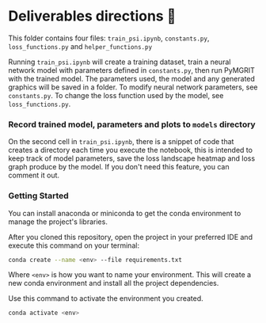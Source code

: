 # Deliverables directions 🧭
This folder contains four files: `train_psi.ipynb`, `constants.py`, `loss_functions.py` and `helper_functions.py`

Running `train_psi.ipynb` will create a training dataset, train a neural network model with parameters defined in `constants.py`, then run PyMGRIT with the trained model. The parameters used, the model and any generated graphics will be saved in a folder.
To modify neural network parameters, see `constants.py`.
To change the loss function used by the model, see `loss_functions.py`.

### Record trained model, parameters and plots to `models` directory
On the second cell in `train_psi.ipynb`, there is a snippet of code that creates a directory each time you execute the notebook, this is intended to keep track of model parameters, save the loss landscape heatmap and loss graph produce by the model. If you don't need this feature, you can comment it out.

### Getting Started
You can install anaconda or miniconda to get the conda environment to manage the project's libraries.

After you cloned this repository, open the project in your preferred IDE and execute this command on your terminal:
```bash
conda create --name <env> --file requirements.txt
```
Where `<env>` is how you want to name your environment. This will create a new conda environment and install all the project dependencies.

Use this command to activate the environment you created.
```bash
conda activate <env> 
```
